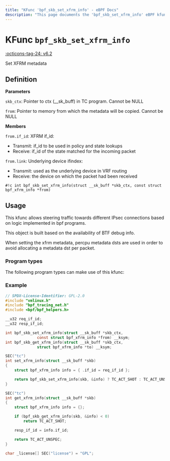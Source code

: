 ```yaml
---
title: "KFunc 'bpf_skb_set_xfrm_info' - eBPF Docs"
description: "This page documents the 'bpf_skb_set_xfrm_info' eBPF kfunc, including its defintion, usage, program types that can use it, and examples."
---
```

# KFunc `bpf_skb_set_xfrm_info`

<!-- [FEATURE_TAG](bpf_skb_set_xfrm_info) -->
[:octicons-tag-24: v6.2](https://github.com/torvalds/linux/commit/94151f5aa9667c562281abeaaa5e89b9d5c17729)
<!-- [/FEATURE_TAG] -->

Set XFRM metadata

## Definition

**Parameters**

`skb_ctx`: Pointer to ctx (__sk_buff) in TC program. Cannot be NULL

`from`: Pointer to memory from which the metadata will be copied. Cannot be NULL

**Members**

`from.if_id`: XFRM if_id:

- Transmit: if_id to be used in policy and state lookups
- Receive: if_id of the state matched for the incoming packet

`from.link`: Underlying device ifindex:

- Transmit: used as the underlying device in VRF routing
- Receive: the device on which the packet had been received

<!-- [KFUNC_DEF] -->
`#!c int bpf_skb_set_xfrm_info(struct __sk_buff *skb_ctx, const struct bpf_xfrm_info *from)`
<!-- [/KFUNC_DEF] -->

## Usage

This kfunc allows steering traffic towards different IPsec connections based on logic implemented in bpf programs.

This object is built based on the availability of BTF debug info.

When setting the xfrm metadata, percpu metadata dsts are used in order to avoid allocating a metadata dst per packet.

### Program types

The following program types can make use of this kfunc:

<!-- [KFUNC_PROG_REF] -->
<!-- [/KFUNC_PROG_REF] -->

### Example

```c
// SPDX-License-Identifier: GPL-2.0
#include "vmlinux.h"
#include "bpf_tracing_net.h"
#include <bpf/bpf_helpers.h>

__u32 req_if_id;
__u32 resp_if_id;

int bpf_skb_set_xfrm_info(struct __sk_buff *skb_ctx,
			  const struct bpf_xfrm_info *from) __ksym;
int bpf_skb_get_xfrm_info(struct __sk_buff *skb_ctx,
			  struct bpf_xfrm_info *to) __ksym;

SEC("tc")
int set_xfrm_info(struct __sk_buff *skb)
{
	struct bpf_xfrm_info info = { .if_id = req_if_id };

	return bpf_skb_set_xfrm_info(skb, &info) ? TC_ACT_SHOT : TC_ACT_UNSPEC;
}

SEC("tc")
int get_xfrm_info(struct __sk_buff *skb)
{
	struct bpf_xfrm_info info = {};

	if (bpf_skb_get_xfrm_info(skb, &info) < 0)
		return TC_ACT_SHOT;

	resp_if_id = info.if_id;

	return TC_ACT_UNSPEC;
}

char _license[] SEC("license") = "GPL";
```
